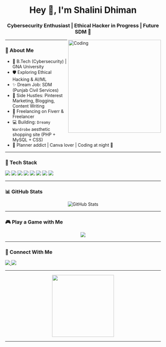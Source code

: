<h1 align="center">Hey 👋, I'm Shalini Dhiman</h1>
<h3 align="center">Cybersecurity Enthusiast | Ethical Hacker in Progress | Future SDM 🚀</h3>

<img align="right" alt="Coding" width="300" src="https://media.giphy.com/media/v1.Y2lkPTc5MGI3NjExeWZsY2NlZGw1cTNyMHozNnV5b2Z3cHc0OWg5bm5vbmFpbzdwcTNsOCZlcD12MV9naWZzX3NlYXJjaCZjdD1n/WFZvB7VIXBgiz3oDXE/giphy.gif" />

---

### 🌟 About Me

- 🌸 B.Tech (Cybersecurity) | GNA University  
- 🛡️ Exploring Ethical Hacking & AI/ML  
- ✨ Dream Job: SDM (Punjab Civil Services)  
- 🎯 Side Hustles: Pinterest Marketing, Blogging, Content Writing  
- 💼 Freelancing on Fiverr & Freelancer  
- 💻 Building: `Dreamy Wardrobe` aesthetic shopping site (PHP + MySQL + CSS)  
- 💖 Planner addict | Canva lover | Coding at night 🌙

---

### 🧠 Tech Stack

<p align="left">
  <img src="https://img.shields.io/badge/Ubuntu-E95420?style=for-the-badge&logo=ubuntu&logoColor=white"/>
  <img src="https://img.shields.io/badge/Kali_Linux-557C94?style=for-the-badge&logo=kalilinux&logoColor=white"/>
  <img src="https://img.shields.io/badge/Wireshark-1679A7?style=for-the-badge&logo=wireshark&logoColor=white"/>
  <img src="https://img.shields.io/badge/SQL-003B57?style=for-the-badge&logo=sqlite&logoColor=white"/>
  <img src="https://img.shields.io/badge/PHP-777BB4?style=for-the-badge&logo=php&logoColor=white"/>
  <img src="https://img.shields.io/badge/HTML-E34F26?style=for-the-badge&logo=html5&logoColor=white"/>
  <img src="https://img.shields.io/badge/CSS-1572B6?style=for-the-badge&logo=css3&logoColor=white"/>
  <img src="https://img.shields.io/badge/JavaScript-F7DF1E?style=for-the-badge&logo=javascript&logoColor=black"/>
</p>

---

### 📊 GitHub Stats

<p align="center">
  <img src="https://github-readme-stats.vercel.app/api?username=shahi0121&show_icons=true&theme=radical" alt="GitHub Stats" />
</p>

---

### 🎮 Play a Game with Me

<p align="center">
  <a href="https://arashm.netlify.app/8-bit/" target="_blank">
    <img src="https://readme-typing-svg.herokuapp.com/?lines=✨Click+Here+To+Play+A+Mini+8-Bit+Game!&color=F7A8B8&center=true&size=20" />
  </a>
</p>

---

### 🔗 Connect With Me

<p align="left">
  <a href="https://www.linkedin.com/in/shalini-dhiman-5b9529282/" target="_blank">
    <img src="https://img.shields.io/badge/LinkedIn-blue?style=for-the-badge&logo=linkedin&logoColor=white" />
  </a>
  <a href="https://github.com/shahi0121" target="_blank">
    <img src="https://img.shields.io/badge/GitHub-000?style=for-the-badge&logo=github&logoColor=white" />
  </a>
</p>

---

<p align="center">
  <img src="https://media.giphy.com/media/v1.Y2lkPTc5MGI3NjExemh6cDExaDZvYXZ6aW5vOHhxcmU5a2UybXUxaWFlamJmNWxydnRnaCZlcD12MV9naWZzX3NlYXJjaCZjdD1n/bGgsc5mWoryfgKBx1u/giphy.gif" height="200"/>
</p>

---
